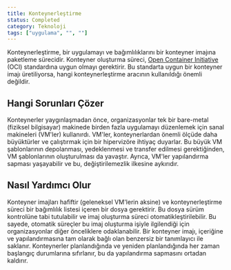 ```yaml
---
title: Konteynerleştirme
status: Completed
category: Teknoloji
tags: ["uygulama", "", ""]
---
```


Konteynerleştirme, bir uygulamayı ve bağımlılıklarını bir konteyner imajına paketleme sürecidir.
Konteyner oluşturma süreci, [Open Container Initiative](https://opencontainers.org/) (OCI) standardına uygun olmayı gerektirir.
Bu standarta uygun bir konteyner imajı üretiliyorsa, hangi konteynerleştirme aracının kullanıldığı önemli değildir.

## Hangi Sorunları Çözer 

Konteynerler yaygınlaşmadan önce, organizasyonlar tek bir bare-metal (fiziksel bilgisayar)
makinede birden fazla uygulamayı düzenlemek için sanal makineleri (VM'ler) kullanırdı. 
VM'ler, konteynerlardan önemli ölçüde daha büyüktürler ve çalıştırmak için bir hipervizöre ihtiyaç duyarlar.
Bu büyük VM şablonlarının depolanması, yedeklenmesi ve transfer edilmesi gerektiğinden, VM şablonlarının oluşturulması da yavaştır. 
Ayrıca, VM'ler yapılandırma sapması yaşayabilir ve bu, değiştirilemezlik ilkesine aykırıdır.

## Nasıl Yardımcı Olur

Konteyner imajları hafiftir (geleneksel VM'lerin aksine) ve 
konteynerleştirme süreci bir bağımlılık listesi içeren bir dosya gerektirir.
Bu dosya sürüm kontrolüne tabi tutulabilir ve imaj oluşturma süreci otomatikleştirilebilir.
Bu sayede, otomatik süreçler bu imaj oluşturma işiyle ilgilendiği
için organizasyonlar diğer önceliklere odaklanabilir. 
Bir konteyner imajı, içeriğine ve yapılandırmasına
tam olarak bağlı olan benzersiz bir tanımlayıcı ile saklanır.
Konteynerler planlandığında ve yeniden planlandığında
her zaman başlangıç durumlarına sıfırlanır, bu da yapılandırma sapmasını ortadan kaldırır.
